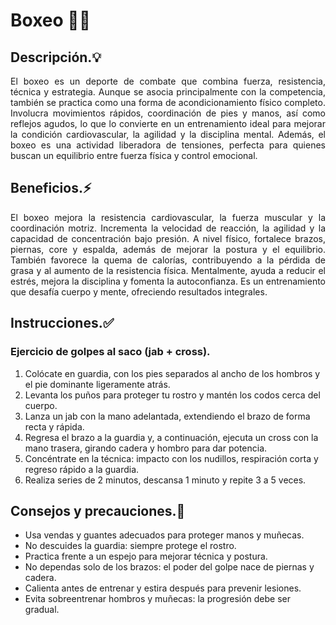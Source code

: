 # Boxeo 🥊🔥


## Descripción.💡

<p align="justify">El boxeo es un deporte de combate que combina fuerza, resistencia, técnica y estrategia. Aunque se asocia principalmente con la competencia, también se practica como una forma de acondicionamiento físico completo. Involucra movimientos rápidos, coordinación de pies y manos, así como reflejos agudos, lo que lo convierte en un entrenamiento ideal para mejorar la condición cardiovascular, la agilidad y la disciplina mental. Además, el boxeo es una actividad liberadora de tensiones, perfecta para quienes buscan un equilibrio entre fuerza física y control emocional.</p>


## Beneficios.⚡

<p align="justify">El boxeo mejora la resistencia cardiovascular, la fuerza muscular y la coordinación motriz. Incrementa la velocidad de reacción, la agilidad y la capacidad de concentración bajo presión. A nivel físico, fortalece brazos, piernas, core y espalda, además de mejorar la postura y el equilibrio. También favorece la quema de calorías, contribuyendo a la pérdida de grasa y al aumento de la resistencia física. Mentalmente, ayuda a reducir el estrés, mejora la disciplina y fomenta la autoconfianza. Es un entrenamiento que desafía cuerpo y mente, ofreciendo resultados integrales.</p>


## Instrucciones.✅

### Ejercicio de golpes al saco (jab + cross).

1. Colócate en guardia, con los pies separados al ancho de los hombros y el pie dominante ligeramente atrás.
2. Levanta los puños para proteger tu rostro y mantén los codos cerca del cuerpo.
3. Lanza un jab con la mano adelantada, extendiendo el brazo de forma recta y rápida.
4. Regresa el brazo a la guardia y, a continuación, ejecuta un cross con la mano trasera, girando cadera y hombro para dar potencia.
5. Concéntrate en la técnica: impacto con los nudillos, respiración corta y regreso rápido a la guardia.
6. Realiza series de 2 minutos, descansa 1 minuto y repite 3 a 5 veces.


## Consejos y precauciones.🚧

- Usa vendas y guantes adecuados para proteger manos y muñecas.
- No descuides la guardia: siempre protege el rostro.
- Practica frente a un espejo para mejorar técnica y postura.
- No dependas solo de los brazos: el poder del golpe nace de piernas y cadera.
- Calienta antes de entrenar y estira después para prevenir lesiones.
- Evita sobreentrenar hombros y muñecas: la progresión debe ser gradual.